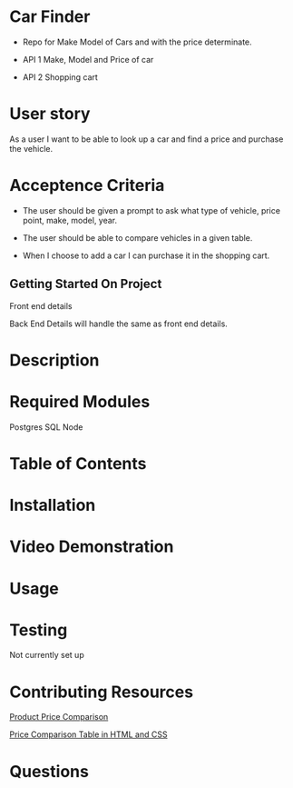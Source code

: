 # Car Finder

* Repo for Make Model of Cars and with the price determinate. 

* API 1 Make, Model and Price of car

* API 2 Shopping cart 

# User story

As a user I want to be able to look up a car and find a price and purchase the vehicle.

# Acceptence Criteria

* The user should be given a prompt to ask what type of vehicle, price point, make, model, year.

* The user should be able to compare vehicles in a given table.

* When I choose to add a car I can purchase it in the shopping cart.

## Getting Started On Project
Front end details

Back End Details will handle the same as front end details.

# Description

# Required Modules

Postgres SQL
Node


# Table of Contents

# Installation

# Video Demonstration

# Usage

# Testing

Not currently set up

# Contributing Resources

[Product Price Comparison](https://stackoverflow.com/questions/19841022/product-price-comparison-in-sql)

[Price Comparison Table in HTML and CSS](https://www.youtube.com/watch?v=Ki2HbIMZTgg)



# Questions

